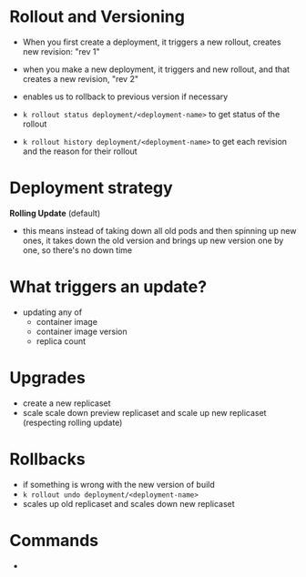 # Rollout and Versioning
- When you first create a deployment, it triggers a new rollout, creates new revision: "rev 1"
- when you make a new deployment, it triggers and new rollout, and that creates a new revision, "rev 2"
- enables us to rollback to previous version if necessary

- `k rollout status deployment/<deployment-name>` to get status of the rollout
- `k rollout history deployment/<deployment-name>` to get each revision and the reason for their rollout

# Deployment strategy
**Rolling Update** (default)
- this means instead of taking down all old pods and then spinning up new ones, it takes down the old version and brings up new version one by one, so there's no down time

# What triggers an update?
- updating any of 
    - container image
    - container image version
    - replica count

# Upgrades
- create a new replicaset
- scale scale down preview replicaset and scale up new replicaset (respecting rolling update)

# Rollbacks
- if something is wrong with the new version of build
- `k rollout undo deployment/<deployment-name>`
- scales up old replicaset and scales down new replicaset

# Commands
- 